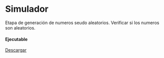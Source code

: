# Simulador
Etapa de generación de numeros seudo aleatorios.
Verificar si los numeros son aleatorios.
<br>
<h4>Ejecutable</h4>
<a href="https://github.com/Daniel-dzp/Simulador/tree/master/Ejecutable/Simulador.jar">Descargar</a>
